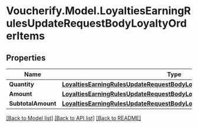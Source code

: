 # Voucherify.Model.LoyaltiesEarningRulesUpdateRequestBodyLoyaltyOrderItems

## Properties

Name | Type | Description | Notes
------------ | ------------- | ------------- | -------------
**Quantity** | [**LoyaltiesEarningRulesUpdateRequestBodyLoyaltyOrderItemsQuantity**](LoyaltiesEarningRulesUpdateRequestBodyLoyaltyOrderItemsQuantity.md) |  | [optional] 
**Amount** | [**LoyaltiesEarningRulesUpdateRequestBodyLoyaltyOrderItemsAmount**](LoyaltiesEarningRulesUpdateRequestBodyLoyaltyOrderItemsAmount.md) |  | [optional] 
**SubtotalAmount** | [**LoyaltiesEarningRulesUpdateRequestBodyLoyaltyOrderItemsSubtotalAmount**](LoyaltiesEarningRulesUpdateRequestBodyLoyaltyOrderItemsSubtotalAmount.md) |  | [optional] 

[[Back to Model list]](../README.md#documentation-for-models) [[Back to API list]](../README.md#documentation-for-api-endpoints) [[Back to README]](../README.md)


